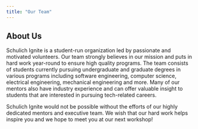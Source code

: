 ```yaml
---
title: "Our Team"
---
```


## About Us
Schulich Ignite is a student-run organization led by passionate and motivated volunteers. Our team strongly believes in our mission and puts in hard work year-round to ensure high quality programs. The team consists of students currently pursuing undergraduate and graduate degrees in various programs including software engineering, computer science, electrical engineering, mechanical engineering and more. Many of our mentors also have industry experience and can offer valuable insight to students that are interested in pursuing tech-related careers.

Schulich Ignite would not be possible without the efforts of our highly dedicated mentors and executive team. We wish that our hard work helps inspire you and we hope to meet you at our next workshop!